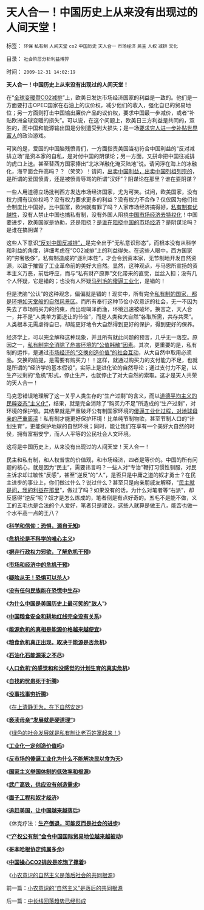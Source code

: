 # 天人合一！中国历史上从来没有出现过的人间天堂！

标签： `环保` `私有制` `人间天堂` `co2` `中国历史` `天人合一` `市场经济` `民主` `人权` `减排` `文化` 

目录： `社会阶层分析利益博羿`

时间： `2009-12-31 14:02:19`

**天人合一！中国历史上从来没有出现过的人间天堂！**

在“[全球变暖暨CO2减排](../../../2009/12/30/中国操心CO2排放是吃饱了撑着.md)”上，欧美日发达市场经济国家的利益是一致的。他们是一方面要打击OPEC国家在石油上的议价权，减少他们的收入，强化自已的贸易地位；另一方面则打击中国输出廉价产品的议价权，要求中国最一步减价，或者“补贴欧洲全球变暖的损失”。可以说，在这个问题上，欧美日三方利益是共同的，双胜的，而中国和能源输出国是分别遭受到大损失；是一场[要求穷人进一步补贴世界富人](../../../2007/11/27/人民币如何升值？中国向世界廉价献血不可继续！.md)的政治游戏。

可笑的是，爱国的中国脑残愤青们，一方面指责美国当初符合中国利益的“反对减排立场”是资本家的自私，是对付中国的阴谋论；另一方面，又拼命把中国往减排的虎口上送。甚至替西方国家捧出“北冰洋融化淹灭陆地”说。请问浮在海上的冰融化，海平面会升高吗？？（笑笑）！请问，[出卖中国利益，出卖中国列祖列宗的](../../../2009/12/27/面子工程和奴才经济.md)，是所谓的爱国愤青，还是被愤青辱骂的所谓“汉奸”？阴谋论在那里？谁在耍阴谋？

一些人用道德立场批判西方发达市场经济国家，尤为可笑。试问，欧美国家，没有权力拥有议价权吗？没有权力要求更多的利益？没有权力不合作？仅仅因为他们社会制度比中国好，比中国富，欧洲就有罪了吗？人家市场经济搞得好，[私有制有优越性](http://darthvad.blog.sohu.com/131306183.html)，没有人禁止中国也搞私有制，没有外国人阻挠[中国市场经济去特权化](../../../2009/7/19/市场经济去特权化中国经济唯一的出路.md)！中国要进步，欧美国家是协助，还是阻挠？[是谁在阻挠中国的市场经济](../../../2009/7/29/市场经济去特权化的真正利益阻力.md)？是阴谋论吗？是谁在搞阴谋？

这些人下意识[“反对中国反减排”，](../../../2009/12/29/哥本哈根协定本来就是多余的.md)是完全出于“无私意识形态”，而根本没有从科学和利益的角度，详细考虑在“CO2减排”上的利益得失。在这些人眼中，西方国家的“穷奢极侈”，私有制造成的“逐利本性”，才会令到资本家，无节制地开发自然资源，以致于摧毁了工业革命前的美好大自然。显然，这种观点，与马恩所宣扬的资本主义万恶，前后呼应，而与“私有财产原罪”文化带来的直觉，丝丝入扣；没有几个人怀疑，它是错的；也没有人怀疑[马列毛的傻逼工业化](../../../2009/8/2/工业化一定创造价值吗.md)，是错的！

但是洗脑“公认”的这种观念，偏偏就是错的！现实中，所有完全[私有制的国家，都是环境如天堂般的自然风景区](../../../2009/9/16/绿色的社会发展就是私有制让老百姓富起来！.md)。而所有奉行这种节俭小农意识的社会，无一不因为失去了市场购买力的约束，而出现竭泽而渔，环境迅速被破坏。换言之，天人合一，并不是“人类单方面退让的节俭”，而是人类和大自然“各取所需，共存共荣”。人类根本无需虐待自已，却能更好地令大自然得到更好的保护，得到更好的保养。

经济学上，可以完全解释这种现象，并且所有就此问题的预言，几乎无一落空。原因之一，[私有制完全消除了危害环境的“公值耗散”因素](../../../2009/12/29/“产权公有制”或会令中国越来越被动.md)。其次，更重要的是，私有制的运作，是通过[市场经济的“交换创造价值”的社会互动](../../../2008/8/25/价值守恒定律：交换决定价值，政府采购与泡沫GDP.md)，从大自然中取用必须品。交换的前提，是需要有购买力！！这样，就通过购买力的支付能力不足，也就是所谓的“经济学的基本假设”，实际上是进化论的自然导论；通过支付力不足，以生产过剩的“危机”形式，停止生产，也就停止了对大自然的索取。这才是天人共荣的天人合一！

马克思错误地理解了这一关乎人类生存的“生产过剩”的含义，而以[道德平均主义的民粹姿态“主义化”](../../../2009/9/24/为什么说民粹就是极左.md)，结果，就是完全消除了“购买力不足”所造成的“生产过剩”，对环境的保护锁。其结果就是严重破坏公有制国家环境的[傻逼工业化过程，对地球母亲的严重亵渎](../../../2009/9/16/亵渎自然母亲的“发展就是硬道理”.md)！私有制才能更好保护环境！比单纯节制物欲，甚至节制人口的“计划生育”，更能保护地球的自然环境；同时，能让我们在享有一个美好大自然的时侯，拥有富裕安宁，而人人平等的公民社会人文环境。

这将是中国历史上，从来没有出现过的人间天堂！天人合一！

民主和私有制，和人权普世的价值观，和市场经济，四者是等价的。中国的所有问题的核心，就是因为“民主”，需要讳言吗？一些人对“专治”鞭打习惯性驯服，对民主诉求却过敏性“反感”，甚至“逆反”的“人”，是否只是中庸之道的奴才勇士？在民主进步的事业上，你们做过什么？说过什么？甚至只是向亲朋戚友解释，“[民主就是问，我的利益在那里](http://darthvad.blog.sohu.com/136334412.html)”，做过了吗？如果没有的话，为什么对笔者等“右派”，却反感得“逆反”呢？奴才是怎么炼成的，笔者倒是有点好奇的。五毛不是能不做，义工的五毛也是合法的个人爱好，笔者只是建议，这些人就算是做王八，能否也做一个水平高一点的王八？

《[**科学和信仰：恐惧，源自无知**](../../../2008/12/29/恐惧，源自未知.md)》

《[**危机论是不科学的唯心主义**](../../../2009/11/20/危机论是不科学的唯心主义.md)》

《[**摒弃行政权力邪欲，了解危机干预**](../../../2009/5/16/摒弃行政权力，了解危机干预.md)》

《[**市场和经济中的危机干预**](../../../2009/5/16/市场和经济中的危机干预.md)》

《[**疑险从无！恐惧可以杀人**](../../../2009/6/11/疑险从无！恐惧可以杀人.md)》

《[**没有任何民族能在恐慌中生存**](../../../2009/6/13/仇美的货币战争！没有任何民族能在恐慌中生存！.md)》

《[**为什么中国是美国历史上最可笑的“敌人**](../../../2008/7/19/美国战无不胜的强大，纯属狗屎运.md)”》

《[**中国粮食安全和耕地红线完全没有关系**](../../../2009/1/8/中国粮食安全与耕地红线毫无关系.md)》

《[**能源危机的真相是能源价格越来越便宜**](../../../2009/1/12/能源危机的真相是能源将越来越便宜.md)》

《[**粮食危机真正出现，取决于能源是否危机**](../../../2009/1/13/粮食危机的成立取决于能源的危机是否真实.md)》

《[**石油化石能源采之不尽**](../../../2009/1/14/能源危机之化石能源采之不完.md)》

《[**人口危机'的感觉和和没感觉的计划生育的真实危机**](../../../2009/11/24/人口危机的感觉和没感觉的计划生育危机.md)》

《[**自找的忧患死于折腾**](../../../2009/11/25/自找忧患死于折腾.md)》

《[**没事找事穷折腾**](../../../2009/11/26/没事找事穷折腾.md)》

《[在上清静无为，在下自然安定](../../../2009/11/26/在上清静无为，在下自然安定.md)》

《[**亵渎母亲“发展就是硬道理”**](../../../2009/9/16/亵渎自然母亲的“发展就是硬道理”.md)》

《[绿色的社会发展就是私有制让老百姓富起来！](../../../2009/9/16/绿色的社会发展就是私有制让老百姓富起来！.md)》

《[**工业化一定创造价值吗**](../../../2009/8/2/工业化一定创造价值吗.md)》

《[**反市场的傻逼工业化为什么不能解决民以食为天**](../../../2009/8/4/计划经济的工业化为什么不能解决民以食为天.md)》

《[**国家主义举国体制的低效率和根源**](../../../2009/12/27/国家主义举国体制的低效率和根源.md)》

《[**武广高铁，供应没有创造需求**](../../../2009/12/27/武广高铁，供应没有创造需求.md)》

《[**面子工程和奴才经济**](../../../2009/12/27/面子工程和奴才经济.md)》

《[**追赶美国，让中国越来越落后**](../../../2009/12/28/追赶美国，或让中国越来越落后.md)》

《休克疗法：[**生产倒退，可能反而是社会的进步**](../../../2009/12/28/“生产倒退”可能社会进步.md)》

《[**“产权公有制”会令中国国际贸易地位越来越被动**](../../../2009/12/29/“产权公有制”或会令中国越来越被动.md)》

《[**哥本哈根协定纯属多余**](../../../2009/12/29/哥本哈根协定本来就是多余的.md)》

《[**中国操心CO2排放是吃饱了撑着**](../../../2009/12/30/中国操心CO2排放是吃饱了撑着.md)》

《[小农意识的自然主义是落后社会的共同根源](../../../2009/12/31/小农意识的“自然主义”是落后的共同根源.md)》



前一篇：[小农意识的“自然主义”是落后的共同根源](../../../2009/12/31/小农意识的“自然主义”是落后的共同根源.md)

后一篇：[中长线回落趋势已经形成](../../../2009/12/31/中长线回落趋势已经形成.md)